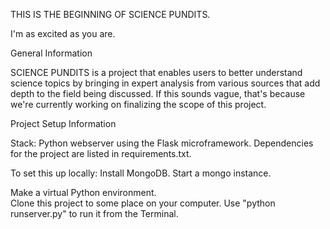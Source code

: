 THIS IS THE BEGINNING OF SCIENCE PUNDITS.

I'm as excited as you are.


General Information

SCIENCE PUNDITS is a project that enables users to better understand science topics by bringing in expert analysis from various sources that add depth to the field being discussed. If this sounds vague, that's because we're currently working on finalizing the scope of this project.



Project Setup Information

Stack:
Python webserver using the Flask microframework.
Dependencies for the project are listed in requirements.txt.


To set this up locally:
Install MongoDB.
Start a mongo instance.

Make a virtual Python environment.  
Clone this project to some place on your computer.
Use "python runserver.py" to run it from the Terminal.
